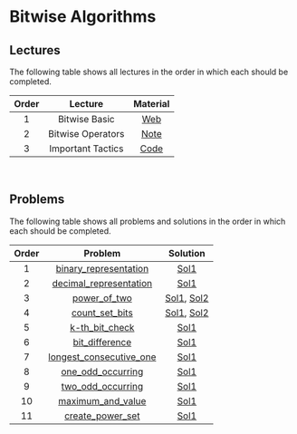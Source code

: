 # Bitwise Algorithms

## Lectures

The following table shows all lectures in the order in which each should be completed.

| Order | Lecture | Material |
|:---:|:---:|:---:|
| 1 | Bitwise Basic | [Web](lectures/bitwise_basic.md) |
| 2 | Bitwise Operators | [Note](lectures/bitwise_operators.txt) |
| 3 | Important Tactics | [Code](lectures/important_tactics.cpp) |
<br>

## Problems

The following table shows all problems and solutions in the order in which each should be completed.

| Order | Problem | Solution |
|:---:|:---:|:---:|
| 1 | [binary_representation](problems/binary_representation.pdf) | [Sol1](solutions/binary_representation.cpp) |
| 2 | [decimal_representation](problems/decimal_representation.pdf) | [Sol1](solutions/decimal_representation.cpp) |
| 3 | [power_of_two](problems/power_of_two.pdf) | [Sol1](solutions/power_of_two-sol1.cpp), [Sol2](solutions/power_of_two-sol2.cpp) |
| 4 | [count_set_bits](problems/count_set_bits.pdf) | [Sol1](solutions/count_set_bits-sol1.cpp), [Sol2](solutions/count_set_bits-sol2.cpp) |
| 5 | [k-th_bit_check](problems/k-th_bit_check.pdf) | [Sol1](solutions/k-th_bit_check.cpp) |
| 6 | [bit_difference](problems/bit_difference.pdf) | [Sol1](solutions/bit_difference.cpp) |
| 7 | [longest_consecutive_one](problems/longest_consecutive_one.pdf) | [Sol1](solutions/longest_consecutive_one.cpp) |
| 8 | [one_odd_occurring](problems/one_odd_occurring.pdf) | [Sol1](solutions/one_odd_occurring.cpp) |
| 9 | [two_odd_occurring](problems/two_odd_occurring.pdf) | [Sol1](solutions/two_odd_occurring.cpp) |
| 10 | [maximum_and_value](problems/maximum_and_value.pdf) | [Sol1](solutions/maximum_and_value.cpp) |
| 11 | [create_power_set](problems/create_power_set.pdf) | [Sol1](solutions/create_power_set.cpp) |
